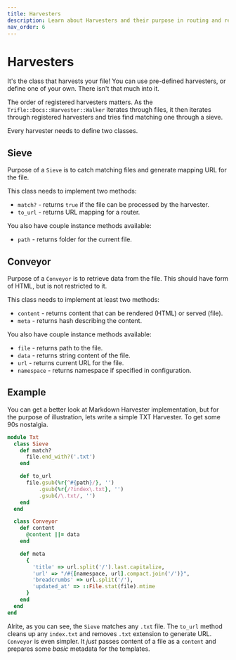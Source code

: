 ```yaml
---
title: Harvesters
description: Learn about Harvesters and their purpose in routing and rendering.
nav_order: 6
---
```


# Harvesters

It's the class that harvests your file! You can use pre-defined harvesters, or define one of your own. There isn't that much into it.

The order of registered harvesters matters. As the `Trifle::Docs::Harvester::Walker` iterates through files, it then iterates through registered harvesters and tries find matching one through a sieve.

Every harvester needs to define two classes.

## Sieve

Purpose of a `Sieve` is to catch matching files and generate mapping URL for the file.

This class needs to implement two methods:

- `match?` - returns `true` if the file can be processed by the harvester.
- `to_url` - returns URL mapping for a router.

You also have couple instance methods available:

- `path` - returns folder for the current file.

## Conveyor

Purpose of a `Conveyor` is to retrieve data from the file. This should have form of HTML, but is not restricted to it.

This class needs to implement at least two methods:

- `content` - returns content that can be rendered (HTML) or served (file).
- `meta` - returns hash describing the content.

You also have couple instance methods available:

- `file` - returns path to the file.
- `data` - returns string content of the file.
- `url` - returns current URL for the file.
- `namespace` - returns namespace if specified in configuration.

## Example

You can get a better look at Markdown Harvester implementation, but for the purpose of illustration, lets write a simple TXT Harvester. To get some 90s nostalgia.

```ruby
module Txt
  class Sieve
    def match?
      file.end_with?('.txt')
    end

    def to_url
      file.gsub(%r{^#{path}/}, '')
          .gsub(%r{/?index\.txt}, '')
          .gsub(/\.txt/, '')
    end
  end

  class Conveyor
    def content
      @content ||= data
    end

    def meta
      {
        'title' => url.split('/').last.capitalize,
        'url' => "/#{[namespace, url].compact.join('/')}",
        'breadcrumbs' => url.split('/'),
        'updated_at' => ::File.stat(file).mtime
      }
    end
  end
end
```

Alrite, as you can see, the `Sieve` matches any `.txt` file. The `to_url` method cleans up any `index.txt` and removes `.txt` extension to generate URL. `Conveyor` is even simpler. It _just_ passes content of a file as a `content` and prepares some _basic_ metadata for the templates.
